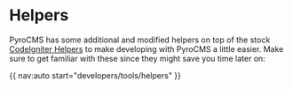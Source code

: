 # Helpers

PyroCMS has some additional and modified helpers on top of the stock [CodeIgniter Helpers](http://ellislab.com/codeigniter/user-guide/general/helpers.html) to make developing with PyroCMS a little easier. Make sure to get familiar with these since they might save you time later on:

{{ nav:auto start="developers/tools/helpers" }}